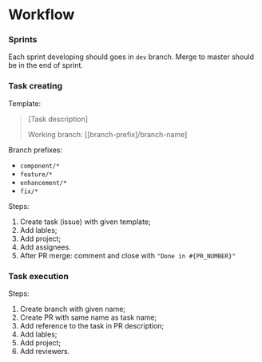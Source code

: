 # Workflow

### Sprints

Each sprint developing should goes in `dev` branch. Merge to master should be in the end of sprint.

### Task creating

Template:

> [Task description]
>
> Working branch: [[branch-prefix]/branch-name]

Branch prefixes:

- `component/*`
- `feature/*`
- `enhancement/*`
- `fix/*`

Steps:

1) Create task (issue) with given template;
2) Add lables;
3) Add project;
4) Add assignees.
5) After PR merge: comment and close with `"Done in #{PR_NUMBER}"`

### Task execution

Steps:

1) Create branch with given name;
2) Create PR with same name as task name;
3) Add reference to the task in PR description;
4) Add lables;
5) Add project;
6) Add reviewers.
